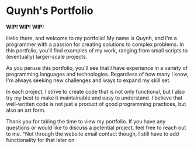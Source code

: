 # Quynh's Portfolio

**WIP! WIP! WIP!**

Hello there, and welcome to my portfolio! My name is Quynh, and I'm a programmer with a passion for creating solutions to complex problems. In this portfolio, you'll find examples of my work, ranging from small scripts to (eventually) larger-scale projects.

As you peruse this portfolio, you'll see that I have experience in a variety of programming languages and technologies. Regardless of how many I know, I'm always seeking new challenges and ways to expand my skill set.

In each project, I strive to create code that is not only functional, but I also try my best to make it maintainable and easy to understand. I believe that well-written code is not just a product of good programming practices, but also an art form.

Thank you for taking the time to view my portfolio. If you have any questions or would like to discuss a potential project, feel free to reach out to me.
^Not through the website email contact though, I still have to add functionality for that later on
